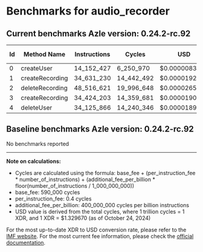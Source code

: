 # Benchmarks for audio_recorder

## Current benchmarks Azle version: 0.24.2-rc.92

| Id  | Method Name     | Instructions | Cycles     | USD           | USD/Million Calls |
| --- | --------------- | ------------ | ---------- | ------------- | ----------------- |
| 0   | createUser      | 14_152_427   | 6_250_970  | $0.0000083117 | $8.31             |
| 1   | createRecording | 34_631_230   | 14_442_492 | $0.0000192037 | $19.20            |
| 2   | deleteRecording | 48_516_621   | 19_996_648 | $0.0000265889 | $26.58            |
| 3   | createRecording | 34_424_203   | 14_359_681 | $0.0000190936 | $19.09            |
| 4   | deleteUser      | 34_125_866   | 14_240_346 | $0.0000189350 | $18.93            |

## Baseline benchmarks Azle version: 0.24.2-rc.92

No benchmarks reported

---

**Note on calculations:**

-   Cycles are calculated using the formula: base_fee + (per_instruction_fee \* number_of_instructions) + (additional_fee_per_billion \* floor(number_of_instructions / 1_000_000_000))
-   base_fee: 590_000 cycles
-   per_instruction_fee: 0.4 cycles
-   additional_fee_per_billion: 400_000_000 cycles per billion instructions
-   USD value is derived from the total cycles, where 1 trillion cycles = 1 XDR, and 1 XDR = $1.329670 (as of October 24, 2024)

For the most up-to-date XDR to USD conversion rate, please refer to the [IMF website](https://www.imf.org/external/np/fin/data/rms_sdrv.aspx).
For the most current fee information, please check the [official documentation](https://internetcomputer.org/docs/current/developer-docs/gas-cost#execution).

